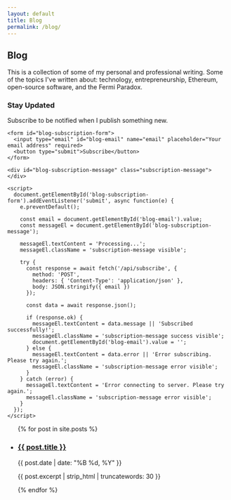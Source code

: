 ```yaml
---
layout: default
title: Blog
permalink: /blog/
---
```

<h2>Blog</h2>

<div class="page-intro">
  <p>This is a collection of some of my personal and professional writing. Some of the topics I've written about: technology, entrepreneurship, Ethereum, open-source software, and the Fermi Paradox.</p>
</div>

<div class="subscription-container">
  <div class="subscription-form">
    <h3>Stay Updated</h3>
    <p>Subscribe to be notified when I publish something new.</p>
    
    <form id="blog-subscription-form">
      <input type="email" id="blog-email" name="email" placeholder="Your email address" required>
      <button type="submit">Subscribe</button>
    </form>
    
    <div id="blog-subscription-message" class="subscription-message"></div>

    <script>
      document.getElementById('blog-subscription-form').addEventListener('submit', async function(e) {
        e.preventDefault();
        
        const email = document.getElementById('blog-email').value;
        const messageEl = document.getElementById('blog-subscription-message');
        
        messageEl.textContent = 'Processing...';
        messageEl.className = 'subscription-message visible';
        
        try {
          const response = await fetch('/api/subscribe', {
            method: 'POST',
            headers: { 'Content-Type': 'application/json' },
            body: JSON.stringify({ email })
          });
          
          const data = await response.json();
          
          if (response.ok) {
            messageEl.textContent = data.message || 'Subscribed successfully!';
            messageEl.className = 'subscription-message success visible';
            document.getElementById('blog-email').value = '';
          } else {
            messageEl.textContent = data.error || 'Error subscribing. Please try again.';
            messageEl.className = 'subscription-message error visible';
          }
        } catch (error) {
          messageEl.textContent = 'Error connecting to server. Please try again.';
          messageEl.className = 'subscription-message error visible';
        }
      });
    </script>
  </div>
</div>

<ul class="post-list">
  {% for post in site.posts %}
    <li>
      <h3><a href="{{ post.url | relative_url }}">{{ post.title }}</a></h3>
      <p class="post-meta">{{ post.date | date: "%B %d, %Y" }}</p>
      <p>{{ post.excerpt | strip_html | truncatewords: 30 }}</p>
    </li>
  {% endfor %}
</ul>